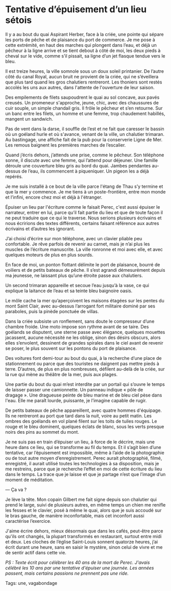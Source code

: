# Tentative d’épuisement d’un lieu sétois

Il y a au bout du quai Aspirant Herber, face à la criée, une pointe qui sépare les ports de pêche et de plaisance du port de commerce. Je me pose à cette extrémité, en haut des marches qui plongent dans l’eau, et déjà un pêcheur à la ligne arrive et se tient debout à côté de moi, les deux pieds à cheval sur le vide, comme s’il pissait, sa ligne d’un jet flasque tendue vers le bleu.

Il est treize heures, la ville somnole sous un doux soleil printanier. De l’autre côté du canal Royal, aucun bruit ne provient de la criée, qui ne s’éveillera que plus tard quand les gros chalutiers rentreront. Les thoniers sont restés accolés les uns aux autres, dans l'attente de l'ouverture de leur saison.

Des empilements de filets saupoudrent le quai au sol concave, aux pavés creusés. Un promeneur s'approche, jeune, chic, avec des chaussures de cuir souple, un simple chandail gris. Il frôle le pêcheur et s’en retourne. Sur un banc entre les filets, un homme et une femme, trop chaudement habillés, mangent un sandwich.

Pas de vent dans la darse, il souffle de l’est et ne fait que caresser le bassin où un goéland hurle et où s'avance, venant de la ville, un chalutier trimaran. Au bastingage, une affiche fait de la pub pour la conserverie Ligne de Mer. Les remous baignent les premières marches de l’escalier.

Quand j’écris dehors, j’attends une prise, comme le pêcheur. Son téléphone sonne, il discute avec une femme, qui l’attend pour déjeuner. Une famille déroule une couverture bleu gris au bord du quai. Jambes pendantes au-dessus de l’eau, ils commencent à piqueniquer. Un pigeon les a déjà repérés.

Je me suis installé à ce bout de la ville parce l'étang de Thau s’y termine et que la mer y commence. Je me tiens à un poste-frontière, entre mon monde et l’infini, encore chez moi et déjà à l'étranger.

Épuiser un lieu par l'écriture comme le faisait Perec, c'est aussi épuiser le narrateur, entrer en lui, parce qu’il fait partie du lieu et que de toute façon il ne peut traduire que ce qui le traverse. Nous serions plusieurs écrivains et nous écririons des textes différents, certains faisant référence aux autres écrivains et d’autres les ignorant.

J’ai choisi d’écrire sur mon téléphone, avec un clavier pliable peu confortable. Je rêve parfois de revenir au carnet, mais je n’ai plus les muscles de l’écriture manuscrite. La ville ronronne et moi avec elle, et avec quelques moteurs de plus en plus sourds.

En face de moi, un ponton flottant délimite le port de plaisance, bourré de voiliers et de petits bateaux de pêche. Il s’est agrandi démesurément depuis ma jeunesse, ne laissant plus qu’une étroite passe aux chalutiers.

Un second trimaran appareille et secoue l’eau jusqu’à la vase, ce qui explique la laitance de l’eau et sa teinte bleu baignoire oasis.

Le môle cache la mer qu’aperçoivent les maisons étagées sur les pentes du mont Saint Clair, avec au-dessus l’arrogant fort militaire dominé par ses paraboles, puis la pinède ponctuée de villas.

Dans la criée subsiste un ronflement, sans doute le compresseur d’une chambre froide. Une moto impose son rythme avant de se taire. Des goélands se disputent, une sterne passe avec élégance, quelques mouettes jacassent, aucune nécessité ne les oblige, sinon des désirs obscurs, alors elles s’envolent, dessinent de grandes spirales dans le ciel avant de revenir se poser, le plus souvent sur les pontons du port de plaisance.

Des voitures font demi-tour au bout du quai, à la recherche d’une place de stationnement ou parce que des touristes ne daignent pas mettre pieds à terre. D’autres, de plus en plus nombreuses, défilent au-delà de la criée, sur la rue qui mène au théâtre de la mer, puis aux plages.

Une partie du bout du quai m’est interdite par un portail qui s’ouvre le temps de laisser passer une camionnette. Un panneau indique « pôle de dragage ». Une dragueuse peinte de bleu marine et de bleu ciel pèse dans l'eau. Elle me paraît lourde, puissante, je l’imagine capable de rugir.

De petits bateaux de pêche appareillent, avec quatre hommes d'équipage. Ils ne rentreront au port que tard dans la nuit, voire au petit matin. Les ombres des goélands en vol plané filent sur les toits de tuiles rouges. Le rouge et le bleu dominent, quelques éclats de blanc, sous les verts presque noirs des pins au sommet du mont.

Je ne suis pas en train d’épuiser un lieu, à force de le décrire, mais une heure dans ce lieu, qui se transforme au fil du temps. Et il s’agit bien d’une tentative, car l’épuisement est impossible, même à l’aide de la photographie ou de tout autre moyen d’enregistrement. Perec aurait photographié, filmé, enregistré, il aurait utilisé toutes les technologies à sa disposition, mais je me restreins, parce que je recherche l’effet en moi de cette écriture du lieu dans le temps. La trace que je laisse et que je partage n’est que l’image d’un moment de méditation.

— Ça va ?

Je lève la tête. Mon copain Gilbert me fait signe depuis son chalutier qui prend le large, suivi de plusieurs autres, en même temps un chien me renifle les fesses et le clavier, posé à même le quai, alors que je suis accoudé sur le bras gauche, de manière inconfortable, mais cet inconfort aussi caractérise l’exercice.

J'aime écrire dehors, mieux désormais que dans les cafés, peut-être parce qu'ils ont changés, la plupart transformés en restaurant, surtout entre midi et deux. Les cloches de l’église Saint-Louis sonnent quatorze heures, j’ai écrit durant une heure, sans en saisir le mystère, sinon celui de vivre et me de sentir actif dans cette vie.

*PS : Texte écrit pour célébrer les 40 ans de la mort de Perec. J'avais célébré les 10 ans par une tentative d'épuiser une journée. Les années passent, mais certains passions ne prennent pas une ride.*

Tags: une, vagabondage